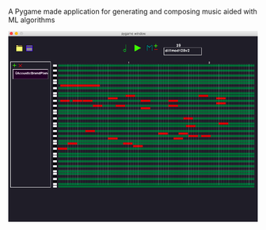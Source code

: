 
A Pygame made application for generating and composing music aided with ML algorithms


![PianoRoll Editor](images/screenshot.png)